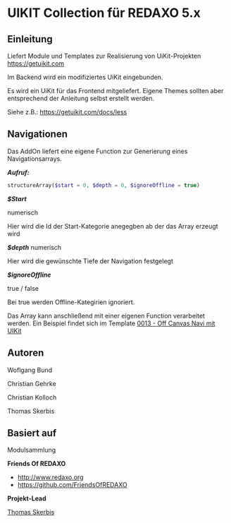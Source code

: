 # UIKIT Collection für REDAXO 5.x

## Einleitung
Liefert Module und Templates zur Realisierung von UiKit-Projekten
https://getuikit.com

Im Backend wird ein modifiziertes UiKit eingebunden.  

Es wird ein UiKit für das Frontend mitgeliefert. 
Eigene Themes sollten aber entsprechend der Anleitung selbst erstellt werden. 

Siehe z.B.: https://getuikit.com/docs/less

## Navigationen

Das AddOn liefert eine eigene Function zur Generierung eines Navigationsarrays. 

***Aufruf:***
```php
structureArray($start = 0, $depth = 0, $ignoreOffline = true)
```

***$Start***

numerisch

Hier wird die Id der Start-Kategorie anegegben ab der das Array erzeugt wird

***$depth***
numerisch

Hier wird die gewünschte Tiefe der Navigation festgelegt

***$ignoreOffline***

true / false

Bei true werden Offline-Kategirien ignoriert. 

Das Array kann anschließend mit einer eigenen Function verarbeitet werden. 
Ein Beispiel findet sich im Template [0013 - Off Canvas Navi mit UIKit](https://github.com/FriendsOfREDAXO/uikit_collection/blob/master/lib/templates/0013_off_canvas_navi/template.inc) 


## Autoren

Woflgang Bund

Christian Gehrke

Christian Kolloch

Thomas Skerbis


## Basiert auf

Modulsammlung 

**Friends Of REDAXO**

* http://www.redaxo.org
* https://github.com/FriendsOfREDAXO

**Projekt-Lead**

[Thomas Skerbis](https://github.com/KLXM)
